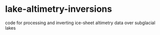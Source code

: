 # lake-altimetry-inversions
code for processing and inverting ice-sheet altimetry data over subglacial lakes
